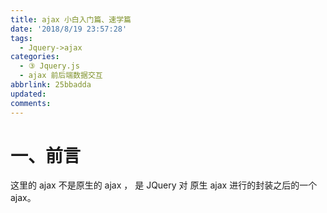 ```yaml
---
title: ajax 小白入门篇、速学篇
date: '2018/8/19 23:57:28'
tags:
  - Jquery->ajax
categories:
  - ③ Jquery.js
  - ajax 前后端数据交互
abbrlink: 25bbadda
updated:
comments:
---
```

# 一、前言

这里的 ajax 不是原生的 ajax ， 是 JQuery 对 原生 ajax 进行的封装之后的一个 ajax。